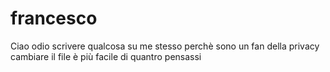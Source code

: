 # francesco
Ciao odio scrivere qualcosa su me stesso perchè sono un fan della privacy
cambiare il file è più facile di quantro pensassi
